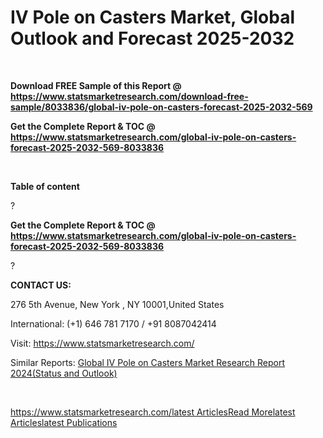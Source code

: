 <h1>IV Pole on Casters Market, Global Outlook and Forecast 2025-2032</h1><br/><p><strong>Download FREE Sample of this Report @ <a href="https://www.statsmarketresearch.com/download-free-sample/8033836/global-iv-pole-on-casters-forecast-2025-2032-569">https://www.statsmarketresearch.com/download-free-sample/8033836/global-iv-pole-on-casters-forecast-2025-2032-569</a></strong></p>
 
 
 
 <div><b>Get the Complete Report & TOC @ <a href="https://www.statsmarketresearch.com/global-iv-pole-on-casters-forecast-2025-2032-569-8033836">https://www.statsmarketresearch.com/global-iv-pole-on-casters-forecast-2025-2032-569-8033836</a></b></div>
 
 
 
 <p><br />
 
 <b>Table of content</b></p>
 
 
 
 <p>? </p>
 
 
 
 <div><b>Get the Complete Report & TOC @ <a href="https://www.statsmarketresearch.com/global-iv-pole-on-casters-forecast-2025-2032-569-8033836">https://www.statsmarketresearch.com/global-iv-pole-on-casters-forecast-2025-2032-569-8033836</a></b></div>
 
 
 
 <p>? </p>
 
 
 
 <p><b>CONTACT US:</b><br />
 
 276 5th Avenue, New York , NY 10001,United States<br />
 
 International: (+1) 646 781 7170 / +91 8087042414<br />
 
 Visit: <a href="https://www.statsmarketresearch.com/">https://www.statsmarketresearch.com/</a><br />
 
 Similar Reports: <a href="https://www.statsmarketresearch.com/global-iv-pole-on-casters-forecast-2025-2032-569-8033836">Global IV Pole on Casters Market Research Report 2024(Status and Outlook)</a><br />
 
 <br />
 
 <a href="https://gyeongbokgung.com">https://www.statsmarketresearch.com/</a><a href="https://hallyeomaritime.com">latest Articles</a><a href="https://jingwansa.com">Read More</a><a href="https://nguoiviet.jp/">latest Articles</a><a href="https://www.intelmarketresearch.com/">latest Publications</a></p>